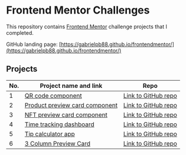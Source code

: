 # Frontend Mentor Challenges

This repository contains [Frontend Mentor](https://www.frontendmentor.io/challenges) challenge projects that I completed.

GitHub landing page: [https://gabrielpb88.github.io/frontendmentor/](https://gabrielpb88.github.io/frontendmentor/)

## Projects

| No. | Project name and link                                                                                              | Repo                                                                                                               |
|-----|--------------------------------------------------------------------------------------------------------------------|--------------------------------------------------------------------------------------------------------------------|
| 1   | [QR code component](https://gabrielpb88.github.io/frontendmentor/qr-code-component-main)                           | [Link to GitHub repo](https://github.com/gabrielpb88/frontendmentor/tree/main/qr-code-component-main)              |
| 2   | [Product preview card component](https://gabrielpb88.github.io/frontendmentor/product-preview-card-component-main) | [Link to GitHub repo](https://github.com/gabrielpb88/frontendmentor/tree/main/product-preview-card-component-main) |
| 3   | [NFT preview card component](https://gabrielpb88.github.io/frontendmentor/nft-preview-card)                        | [Link to GitHub repo](https://github.com/gabrielpb88/frontendmentor/tree/main/nft-preview-card)                    |
| 4   | [Time tracking dashboard](https://gabrielpb88.github.io/frontendmentor/time-tracking-dashboard-component)          | [Link to GitHub repo](https://github.com/gabrielpb88/frontendmentor/tree/main/time-tracking-dashboard-component)   |
| 5   | [Tip calculator app](https://gabrielpb88.github.io/frontendmentor/tip-calculator)                                  | [Link to GitHub repo](https://github.com/gabrielpb88/frontendmentor/tree/main/tip-calculator)                      |
| 6   | [3 Column Preview Card](https://gabrielpb88.github.io/frontendmentor/three-column-preview-card)                               | [Link to GitHub repo](https://github.com/gabrielpb88/frontendmentor/tree/main/three-column-preview-card)           |
